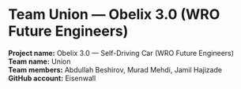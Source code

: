 # Team Union — Obelix 3.0 (WRO Future Engineers)

**Project name:** Obelix 3.0 — Self-Driving Car (WRO Future Engineers)  
**Team name:** Union  
**Team members:** Abdullah Beshirov, Murad Mehdi, Jamil Hajizade  
**GitHub account:** Eisenwall
